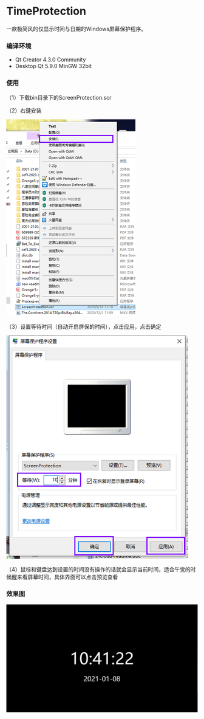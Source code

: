 # TimeProtection
一款极简风的仅显示时间与日期的Windows屏幕保护程序。

### 编译环境

* Qt Creator 4.3.0 Community
* Desktop Qt 5.9.0 MinGW 32bit

### 使用

（1）下载bin目录下的ScreenProtection.scr

（2）右键安装

![](./images/img01.png)

（3）设置等待时间（自动开启屏保的时间），点击应用，点击确定

![](./images/img02.png)

（4）鼠标和键盘达到设置的时间没有操作的话就会显示当前时间，适合午觉的时候醒来看屏幕时间，具体界面可以点击预览查看

### 效果图

![](./images/index.png)
